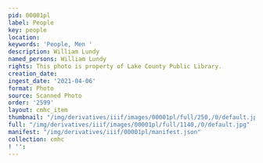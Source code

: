 ```yaml
---
pid: 00001pl
label: People
key: people
location: 
keywords: 'People, Men '
description: William Lundy
named_persons: William Lundy
rights: This photo is property of Lake County Public Library.
creation_date: 
ingest_date: '2021-04-06'
format: Photo
source: Scanned Photo
order: '2599'
layout: cmhc_item
thumbnail: "/img/derivatives/iiif/images/00001pl/full/250,/0/default.jpg"
full: "/img/derivatives/iiif/images/00001pl/full/1140,/0/default.jpg"
manifest: "/img/derivatives/iiif/00001pl/manifest.json"
collection: cmhc
! '': 
---
```

